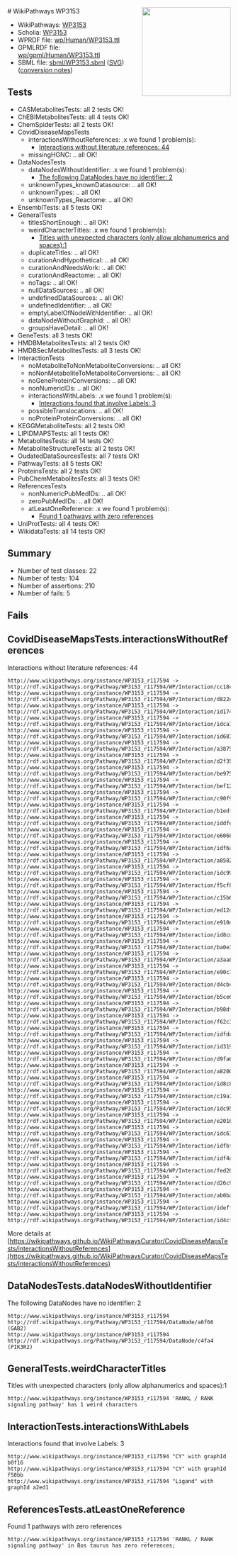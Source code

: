 <img style="float: right; width: 200px" src="../logo.png" />
# WikiPathways WP3153

* WikiPathways: [WP3153](https://identifiers.org/wikipathways:WP3153)
* Scholia: [WP3153](https://scholia.toolforge.org/wikipathways/WP3153)
* WPRDF file: [wp/Human/WP3153.ttl](../wp/Human/WP3153.ttl)
* GPMLRDF file: [wp/gpml/Human/WP3153.ttl](../wp/gpml/Human/WP3153.ttl)
* SBML file: [sbml/WP3153.sbml](../sbml/WP3153.sbml) ([SVG](../sbml/WP3153.svg)) ([conversion notes](../sbml/WP3153.txt))

## Tests
* CASMetabolitesTests: all 2 tests OK!
* ChEBIMetabolitesTests: all 4 tests OK!
* ChemSpiderTests: all 2 tests OK!
* CovidDiseaseMapsTests
    * interactionsWithoutReferences: .x we found 1 problem(s):
        * [Interactions without literature references: 44](#9701cd42)
    * missingHGNC: .. all OK!
* DataNodesTests
    * dataNodesWithoutIdentifier: .x we found 1 problem(s):
        * [The following DataNodes have no identifier: 2](#d2d32fa1)
    * unknownTypes_knownDatasource: .. all OK!
    * unknownTypes: .. all OK!
    * unknownTypes_Reactome: .. all OK!
* EnsemblTests: all 5 tests OK!
* GeneralTests
    * titlesShortEnough: .. all OK!
    * weirdCharacterTitles: .x we found 1 problem(s):
        * [Titles with unexpected characters (only allow alphanumerics and spaces):1](#fda87b3f)
    * duplicateTitles: .. all OK!
    * curationAndHypothetical: .. all OK!
    * curationAndNeedsWork: .. all OK!
    * curationAndReactome: .. all OK!
    * noTags: .. all OK!
    * nullDataSources: .. all OK!
    * undefinedDataSources: .. all OK!
    * undefinedIdentifier: .. all OK!
    * emptyLabelOfNodeWithIdentifier: .. all OK!
    * dataNodeWithoutGraphId: .. all OK!
    * groupsHaveDetail: .. all OK!
* GeneTests: all 3 tests OK!
* HMDBMetabolitesTests: all 2 tests OK!
* HMDBSecMetabolitesTests: all 3 tests OK!
* InteractionTests
    * noMetaboliteToNonMetaboliteConversions: .. all OK!
    * noNonMetaboliteToMetaboliteConversions: .. all OK!
    * noGeneProteinConversions: .. all OK!
    * nonNumericIDs: .. all OK!
    * interactionsWithLabels: .x we found 1 problem(s):
        * [Interactions found that involve Labels: 3](#630d267a)
    * possibleTranslocations: .. all OK!
    * noProteinProteinConversions: .. all OK!
* KEGGMetaboliteTests: all 2 tests OK!
* LIPIDMAPSTests: all 1 tests OK!
* MetabolitesTests: all 14 tests OK!
* MetaboliteStructureTests: all 2 tests OK!
* OudatedDataSourcesTests: all 7 tests OK!
* PathwayTests: all 5 tests OK!
* ProteinsTests: all 2 tests OK!
* PubChemMetabolitesTests: all 3 tests OK!
* ReferencesTests
    * nonNumericPubMedIDs: .. all OK!
    * zeroPubMedIDs: .. all OK!
    * atLeastOneReference: .x we found 1 problem(s):
        * [Found 1 pathways with zero references](#35eb778e)
* UniProtTests: all 4 tests OK!
* WikidataTests: all 14 tests OK!


## Summary

* Number of test classes: 22
* Number of tests: 104
* Number of assertions: 210
* Number of fails: 5

## Fails

<a name="9701cd42" />

## CovidDiseaseMapsTests.interactionsWithoutReferences

Interactions without literature references: 44
```
http://www.wikipathways.org/instance/WP3153_r117594 -> http://rdf.wikipathways.org/Pathway/WP3153_r117594/WP/Interaction/cc18c
http://www.wikipathways.org/instance/WP3153_r117594 -> http://rdf.wikipathways.org/Pathway/WP3153_r117594/WP/Interaction/d822e
http://www.wikipathways.org/instance/WP3153_r117594 -> http://rdf.wikipathways.org/Pathway/WP3153_r117594/WP/Interaction/id1743fdb1
http://www.wikipathways.org/instance/WP3153_r117594 -> http://rdf.wikipathways.org/Pathway/WP3153_r117594/WP/Interaction/idca12dc
http://www.wikipathways.org/instance/WP3153_r117594 -> http://rdf.wikipathways.org/Pathway/WP3153_r117594/WP/Interaction/id6876b09c
http://www.wikipathways.org/instance/WP3153_r117594 -> http://rdf.wikipathways.org/Pathway/WP3153_r117594/WP/Interaction/a3875
http://www.wikipathways.org/instance/WP3153_r117594 -> http://rdf.wikipathways.org/Pathway/WP3153_r117594/WP/Interaction/d2f35
http://www.wikipathways.org/instance/WP3153_r117594 -> http://rdf.wikipathways.org/Pathway/WP3153_r117594/WP/Interaction/be975
http://www.wikipathways.org/instance/WP3153_r117594 -> http://rdf.wikipathways.org/Pathway/WP3153_r117594/WP/Interaction/bef12
http://www.wikipathways.org/instance/WP3153_r117594 -> http://rdf.wikipathways.org/Pathway/WP3153_r117594/WP/Interaction/c90f9
http://www.wikipathways.org/instance/WP3153_r117594 -> http://rdf.wikipathways.org/Pathway/WP3153_r117594/WP/Interaction/b1edf
http://www.wikipathways.org/instance/WP3153_r117594 -> http://rdf.wikipathways.org/Pathway/WP3153_r117594/WP/Interaction/iddfedba68
http://www.wikipathways.org/instance/WP3153_r117594 -> http://rdf.wikipathways.org/Pathway/WP3153_r117594/WP/Interaction/e6068
http://www.wikipathways.org/instance/WP3153_r117594 -> http://rdf.wikipathways.org/Pathway/WP3153_r117594/WP/Interaction/idf6a20b5f
http://www.wikipathways.org/instance/WP3153_r117594 -> http://rdf.wikipathways.org/Pathway/WP3153_r117594/WP/Interaction/a8582
http://www.wikipathways.org/instance/WP3153_r117594 -> http://rdf.wikipathways.org/Pathway/WP3153_r117594/WP/Interaction/idc99a1eac
http://www.wikipathways.org/instance/WP3153_r117594 -> http://rdf.wikipathways.org/Pathway/WP3153_r117594/WP/Interaction/f5cf8
http://www.wikipathways.org/instance/WP3153_r117594 -> http://rdf.wikipathways.org/Pathway/WP3153_r117594/WP/Interaction/c15b6
http://www.wikipathways.org/instance/WP3153_r117594 -> http://rdf.wikipathways.org/Pathway/WP3153_r117594/WP/Interaction/ed12d
http://www.wikipathways.org/instance/WP3153_r117594 -> http://rdf.wikipathways.org/Pathway/WP3153_r117594/WP/Interaction/e910d
http://www.wikipathways.org/instance/WP3153_r117594 -> http://rdf.wikipathways.org/Pathway/WP3153_r117594/WP/Interaction/id8cdd6c37
http://www.wikipathways.org/instance/WP3153_r117594 -> http://rdf.wikipathways.org/Pathway/WP3153_r117594/WP/Interaction/ba0e3
http://www.wikipathways.org/instance/WP3153_r117594 -> http://rdf.wikipathways.org/Pathway/WP3153_r117594/WP/Interaction/a3aa8
http://www.wikipathways.org/instance/WP3153_r117594 -> http://rdf.wikipathways.org/Pathway/WP3153_r117594/WP/Interaction/e90c7
http://www.wikipathways.org/instance/WP3153_r117594 -> http://rdf.wikipathways.org/Pathway/WP3153_r117594/WP/Interaction/d4cb4
http://www.wikipathways.org/instance/WP3153_r117594 -> http://rdf.wikipathways.org/Pathway/WP3153_r117594/WP/Interaction/b5ce6
http://www.wikipathways.org/instance/WP3153_r117594 -> http://rdf.wikipathways.org/Pathway/WP3153_r117594/WP/Interaction/b98df
http://www.wikipathways.org/instance/WP3153_r117594 -> http://rdf.wikipathways.org/Pathway/WP3153_r117594/WP/Interaction/f62c3
http://www.wikipathways.org/instance/WP3153_r117594 -> http://rdf.wikipathways.org/Pathway/WP3153_r117594/WP/Interaction/idfdaa36c2
http://www.wikipathways.org/instance/WP3153_r117594 -> http://rdf.wikipathways.org/Pathway/WP3153_r117594/WP/Interaction/id31924e76
http://www.wikipathways.org/instance/WP3153_r117594 -> http://rdf.wikipathways.org/Pathway/WP3153_r117594/WP/Interaction/d9fa6
http://www.wikipathways.org/instance/WP3153_r117594 -> http://rdf.wikipathways.org/Pathway/WP3153_r117594/WP/Interaction/a8200
http://www.wikipathways.org/instance/WP3153_r117594 -> http://rdf.wikipathways.org/Pathway/WP3153_r117594/WP/Interaction/id8c8e6d34
http://www.wikipathways.org/instance/WP3153_r117594 -> http://rdf.wikipathways.org/Pathway/WP3153_r117594/WP/Interaction/c19a7
http://www.wikipathways.org/instance/WP3153_r117594 -> http://rdf.wikipathways.org/Pathway/WP3153_r117594/WP/Interaction/idc95b88e1
http://www.wikipathways.org/instance/WP3153_r117594 -> http://rdf.wikipathways.org/Pathway/WP3153_r117594/WP/Interaction/e2016
http://www.wikipathways.org/instance/WP3153_r117594 -> http://rdf.wikipathways.org/Pathway/WP3153_r117594/WP/Interaction/idc61fb2e8
http://www.wikipathways.org/instance/WP3153_r117594 -> http://rdf.wikipathways.org/Pathway/WP3153_r117594/WP/Interaction/idfbf0232c
http://www.wikipathways.org/instance/WP3153_r117594 -> http://rdf.wikipathways.org/Pathway/WP3153_r117594/WP/Interaction/idf4ace313
http://www.wikipathways.org/instance/WP3153_r117594 -> http://rdf.wikipathways.org/Pathway/WP3153_r117594/WP/Interaction/fed26
http://www.wikipathways.org/instance/WP3153_r117594 -> http://rdf.wikipathways.org/Pathway/WP3153_r117594/WP/Interaction/d26c9
http://www.wikipathways.org/instance/WP3153_r117594 -> http://rdf.wikipathways.org/Pathway/WP3153_r117594/WP/Interaction/ab0ba
http://www.wikipathways.org/instance/WP3153_r117594 -> http://rdf.wikipathways.org/Pathway/WP3153_r117594/WP/Interaction/ideff459f9
http://www.wikipathways.org/instance/WP3153_r117594 -> http://rdf.wikipathways.org/Pathway/WP3153_r117594/WP/Interaction/id4cf59f
```

More details at [https://wikipathways.github.io/WikiPathwaysCurator/CovidDiseaseMapsTests/interactionsWithoutReferences](https://wikipathways.github.io/WikiPathwaysCurator/CovidDiseaseMapsTests/interactionsWithoutReferences)

<a name="d2d32fa1" />

## DataNodesTests.dataNodesWithoutIdentifier

The following DataNodes have no identifier: 2
```
http://www.wikipathways.org/instance/WP3153_r117594 http://rdf.wikipathways.org/Pathway/WP3153_r117594/DataNode/a6f66 (GAB2)
http://www.wikipathways.org/instance/WP3153_r117594 http://rdf.wikipathways.org/Pathway/WP3153_r117594/DataNode/c4fa4 (PIK3R2)
```

<a name="fda87b3f" />

## GeneralTests.weirdCharacterTitles

Titles with unexpected characters (only allow alphanumerics and spaces):1
```
http://www.wikipathways.org/instance/WP3153_r117594 'RANKL / RANK signaling pathway' has 1 weird characters
```

<a name="630d267a" />

## InteractionTests.interactionsWithLabels

Interactions found that involve Labels: 3
```
http://www.wikipathways.org/instance/WP3153_r117594 "CY" with graphId b0f16
http://www.wikipathways.org/instance/WP3153_r117594 "CY" with graphId f58bb
http://www.wikipathways.org/instance/WP3153_r117594 "Ligand" with graphId a2ed1
```

<a name="35eb778e" />

## ReferencesTests.atLeastOneReference

Found 1 pathways with zero references
```
http://www.wikipathways.org/instance/WP3153_r117594 'RANKL / RANK signaling pathway' in Bos taurus has zero references; 
```

